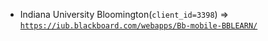  - Indiana University Bloomington(`client_id=3398`) => [`https://iub.blackboard.com/webapps/Bb-mobile-BBLEARN/`](https://iub.blackboard.com/webapps/Bb-mobile-BBLEARN/)
